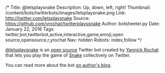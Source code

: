 /*
Title: @letsplaysnake
Description: Up, down, left, right!
Thumbnail: /content/bots/twitterbots/images/letsplaysnake.png
Link: http://twitter.com/letsplaysnake
Source: https://github.com/yrochat/twitterplayssnake
Author: botsheeter.py
Date: January 22, 2016
Tags: twitter,bot,twitterbot,active,interactive,game,emoji,open source,opensource,r,yrochat
Nav: hidden
Robots: index,follow
*/

[@letsplaysnake](https://twitter.com/letsplaysnake) is an [open source](https://github.com/yrochat/twitterplayssnake) Twitter bot created by [Yannick Rochat](https://twitter.com/yrochat) that lets you play the game of [Snake](https://en.wikipedia.org/wiki/Snake_(video_game)) collectively on Twitter.

You can read more about the bot [on author's blog](http://yro.ch/snake-the-twitterbot/).
